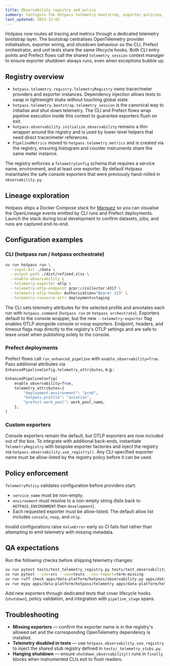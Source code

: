 ```yaml
---
title: Observability registry and policy
summary: Configure the Hotpass telemetry bootstrap, exporter policies, and QA expectations.
last_updated: 2025-12-02
---
```


Hotpass now routes all tracing and metrics through a dedicated telemetry bootstrap layer.
The bootstrap centralises OpenTelemetry provider initialisation, exporter wiring, and
shutdown behaviour so the CLI, Prefect orchestrator, and unit tests share the same
lifecycle hooks. Both CLI entry points and Prefect flows call the shared
`telemetry_session` context manager to ensure exporter shutdown always runs, even when
exceptions bubble up.

## Registry overview

- `hotpass.telemetry.registry.TelemetryRegistry` owns tracer/meter providers and exporter
  instances. Dependency injection allows tests to swap in lightweight stubs without
  touching global state.
- `hotpass.telemetry.bootstrap.telemetry_session` is the canonical way to initialise and
  shut down telemetry. The CLI and Prefect flows wrap pipeline execution inside this
  context to guarantee exporters flush on exit.
- `hotpass.observability.initialize_observability` remains a thin wrapper around the
  registry and is used by lower-level helpers that need direct tracer/meter references.
- `PipelineMetrics` moved to `hotpass.telemetry.metrics` and is created via the registry,
  ensuring histogram and counter instruments share the same meter instance.

The registry enforces a `TelemetryConfig` schema that requires a service name, environment,
and at least one exporter. By default Hotpass instantiates the safe console exporters that
were previously hand-rolled in `observability.py`.

## Lineage exploration

Hotpass ships a Docker Compose stack for [Marquez](marquez.md) so you can visualise the
OpenLineage events emitted by CLI runs and Prefect deployments. Launch the stack during
local development to confirm datasets, jobs, and runs are captured end-to-end.

## Configuration examples

### CLI (hotpass run / hotpass orchestrate)

```bash
uv run hotpass run \
  --input-dir ./data \
  --output-path ./dist/refined.xlsx \
  --enable-observability \
  --telemetry-exporter otlp \
  --telemetry-otlp-endpoint grpc://collector:4317 \
  --telemetry-otlp-header Authorization="Bearer 123" \
  --telemetry-resource-attr deployment=staging
```

The CLI sets telemetry attributes for the selected profile and annotates each run with
`hotpass.command` (`hotpass run` or `hotpass orchestrate`). Exporters default to the
console wrapper, but the new `--telemetry-exporter` flag enables OTLP alongside console or
noop exporters. Endpoint, headers, and timeout flags map directly to the registry's OTLP
settings and are safe to leave unset when publishing solely to the console.

### Prefect deployments

Prefect flows call `run_enhanced_pipeline` with `enable_observability=True`. Pass
additional attributes via `EnhancedPipelineConfig.telemetry_attributes`, e.g.:

```python
EnhancedPipelineConfig(
    enable_observability=True,
    telemetry_attributes={
        "deployment.environment": "prod",
        "hotpass.profile": "aviation",
        "prefect.work_pool": work_pool_name,
    },
)
```

### Custom exporters

Console exporters remain the default, but OTLP exporters are now included out of the box.
To integrate with additional back-ends, instantiate `TelemetryRegistry` with bespoke
exporter factories and inject the registry via `hotpass.observability.use_registry()`.
Any CLI-specified exporter name must be allow-listed by the registry policy before it can
be used.

## Policy enforcement

`TelemetryPolicy` validates configuration before providers start:

- `service_name` must be non-empty.
- `environment` must resolve to a non-empty string (falls back to `HOTPASS_ENVIRONMENT`
  then `development`).
- Each requested exporter must be allow-listed. The default allow list includes
  `console`, `noop`, and `otlp`.

Invalid configurations raise `ValueError` early so CI fails fast rather than attempting to
emit telemetry with missing metadata.

## QA expectations

Run the following checks before shipping telemetry changes:

```bash
uv run pytest tests/test_telemetry_registry.py tests/test_observability.py
uv run pytest --cov=src --cov=tests --cov-report=term-missing
uv run ruff check apps/data-platform/hotpass/observability.py apps/data-platform/hotpass/telemetry/
uv run mypy apps/data-platform/hotpass/telemetry apps/data-platform/hotpass/observability.py
```

Add new exporters through dedicated tests that cover lifecycle hooks (`shutdown`), policy
validation, and integration with `pipeline_stage` spans.

## Troubleshooting

- **Missing exporters** — confirm the exporter name is in the registry's allowed set and
  the corresponding OpenTelemetry dependency is installed.
- **Telemetry disabled in tests** — use `hotpass.observability.use_registry` to inject the
  shared stub registry defined in `tests/_telemetry_stubs.py`.
- **Hanging shutdown** — ensure `shutdown_observability()` runs in `finally` blocks when
  instrumented CLIs exit to flush readers.
